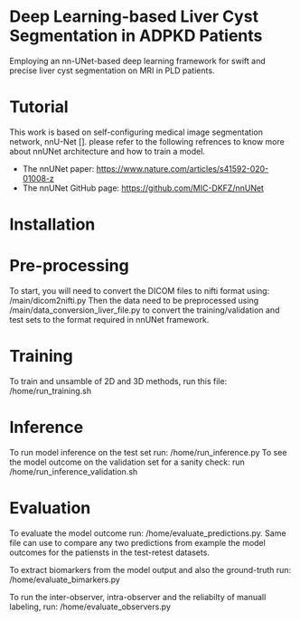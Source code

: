 # Deep Learning-based Liver Cyst Segmentation in ADPKD Patients 
Employing an nn-UNet-based deep learning framework for swift and precise liver cyst segmentation on MRI in PLD patients. 

# Tutorial
This work is based on self-configuring medical image segmentation network, nnU-Net []. please refer to the following refrences to know more about nnUNet architecture and how to train a model. 

- The nnUNet paper: https://www.nature.com/articles/s41592-020-01008-z
- The nnUNet GitHub page: https://github.com/MIC-DKFZ/nnUNet

# Installation

# Pre-processing
To start, you will need to convert the DICOM files to nifti format using: /main/dicom2nifti.py
Then the data need to be preprocessed using /main/data_conversion_liver_file.py to convert the training/validation and test sets to the format required in nnUNet framework.

# Training
To train and unsamble of 2D and 3D methods, run this file: /home/run_training.sh

# Inference
To run model inference on the test set run: /home/run_inference.py
To see the model outcome on the validation set for a sanity check: run /home/run_inference_validation.sh


# Evaluation
To evaluate the model outcome run: /home/evaluate_predictions.py. Same file can use to compare any two predictions from example the model outcomes for the patiensts in the test-retest datasets. 

To extract biomarkers from the model output and also the ground-truth run: /home/evaluate_bimarkers.py

To run the inter-observer, intra-observer and the reliabilty of manuall labeling, run: /home/evaluate_observers.py



